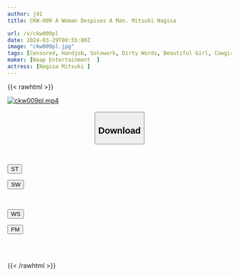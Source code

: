 ```yaml
---
author: j91
title: CKW-009 A Woman Despises A Man. Mitsuki Nagisa

url: /v/ckw009pl
date: 2024-03-29T00:55:00Z
image: "ckw009pl.jpg"
tags: [Censored, Handjob, Solowork, Dirty Words, Beautiful Girl, Cowgirl, Slut, Slender, Tits, Submissive Men, Kiss	]
maker: [Waap Entertainment  ]
actress: [Nagisa Mitsuki ]
---
```



{{< rawhtml >}}

<div class="video" data-videoid="VyydwKDOqPTKKwm">
    <a href="javascript:;">
        <img src="/v/ckw009pl/ckw009pl.jpg" width="WIDTH" height="HEIGHT" alt="ckw009pl.mp4" loading="lazy">
    </a>
</div>

<script type="text/javascript" src="https://j91.asia/asset/on-demand-st.js"></script>

<br>
  <link rel="stylesheet" href="https://j91.asia/asset/bs5.css">
  
  <center>
  <button class="btn btn-primary" type="button" data-bs-toggle="collapse" data-bs-target=".multi-collapse" aria-expanded="false" aria-controls="multiCollapseExample1 multiCollapseExample2"><h2>Download</h2></button></center>
</p>
<div class="row">
  <div class="col">
    <div class="collapse multi-collapse" id="multiCollapseExample1">
      <div class="card card-body">
	      	      <br>
<div class="buttons">  
<p><a href="https://streamtape.to/v/VyydwKDOqPTKKwm" target="_blank"><button class="btn-hover color-3"><i class="fa fa-download"></i> ST</button></a></p>
<p><a href="https://asnwish.com/9m4v70ggqj1l" target="_blank"><button class="btn-hover color-2"><i class="fa fa-download"></i> SW</button></a></p></div>
    </div>
  </div>
</div>
  <div class="col">
    <div class="collapse multi-collapse" id="multiCollapseExample2">
      <div class="card card-body">
	      <br>
<div class="buttons">
<p><a href="https://wolfstream.tv/6vhvzrq6p1ue"><button class="btn-hover color-9"><i class="fa fa-download"></i> WS</button></a></p>
<p><a href="https://filemoon.sx/d/27s67a2jkfbo"><button class="btn-hover color-8"><i class="fa fa-download"></i> FM</button></a></p></div>
<br><br>
      </div>
    </div>
  </div>
</div>

{{< /rawhtml >}}